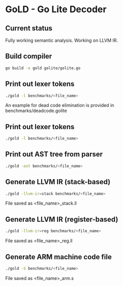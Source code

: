 # GoLD - Go Lite Decoder

## Current status
Fully working semantic analysis. Working on LLVM IR.

## Build compiler
```bash
go build -o gold golite/golite.go
```

## Print out lexer tokens
```bash
./gold -l benchmarks/<file_name>
```
An example for dead code elimination is provided in benchmarks/deadcode.golite

## Print out lexer tokens
```bash
./gold -l benchmarks/<file_name>
```

## Print out AST tree from parser
```bash
./gold -ast benchmarks/<file_name>
```

## Generate LLVM IR (stack-based) 
```bash
./gold -llvm-ir=stack benchmarks/<file_name>
```
File saved as <file_name>_stack.ll

## Generate LLVM IR (register-based)
```bash
./gold -llvm-ir=reg benchmarks/<file_name>
```
File saved as <file_name>_reg.ll

## Generate ARM machine code file
```bash
./gold -S benchmarks/<file_name>
```
File saved as <file_name>_arm.s
